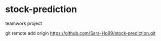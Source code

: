 # stock-prediction
teamwork project


git remote add origin https://github.com/Sara-Ho99/stock-prediction.git
